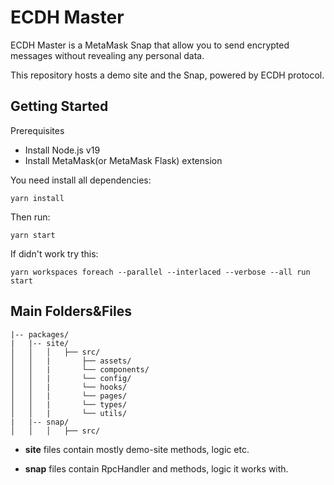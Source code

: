 # ECDH Master 
ECDH Master is a MetaMask Snap that allow you to send encrypted messages without revealing any personal data.

This repository hosts a demo site and the Snap, powered by ECDH protocol.


## Getting Started

Prerequisites
- Install Node.js v19
- Install MetaMask(or MetaMask Flask) extension

You need install all dependencies:
```shell
yarn install
```

Then run:

```shell
yarn start
```

If didn't work try this:
```shell
yarn workspaces foreach --parallel --interlaced --verbose --all run start

```

## Main Folders&Files


```
|-- packages/
|   |-- site/
│   │   │   ├── src/
│   │   |       ├── assets/
│   │   |       └── components/
│   │   |       └── config/
│   │   |       └── hooks/
│   │   |       └── pages/
│   │   |       └── types/
│   │   |       └── utils/
|   |-- snap/
│   │   │   ├── src/
``````
- **site** files contain mostly demo-site methods, logic etc.

- **snap** files contain RpcHandler and methods, logic it works with.